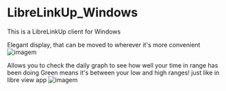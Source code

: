 # LibreLinkUp_Windows
  This is a LibreLinkUp client for Windows

Elegant display, that can be moved to wherever it's more convenient
![imagem](https://github.com/user-attachments/assets/3f77b00c-c773-44c4-89d7-f93103f1a849)


Allows you to check the daily graph to see how well your time in range has been doing
Green means it's between your low and high ranges! just like in libre view app
![imagem](https://github.com/user-attachments/assets/8db43505-15c7-48e1-95ed-8526cb299454)

